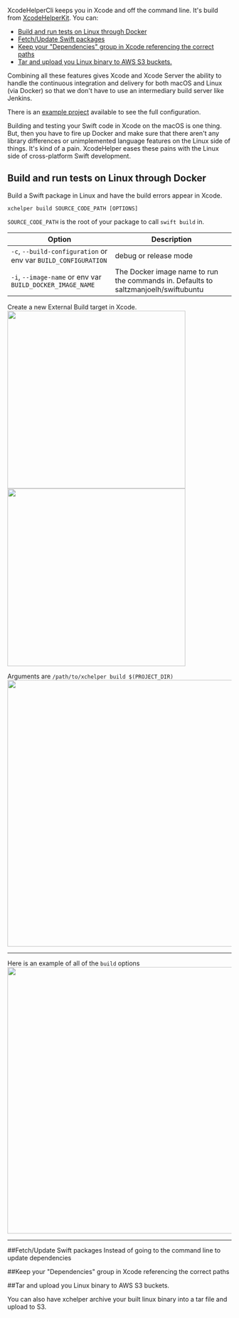 XcodeHelperCli keeps you in Xcode and off the command line. It's build from [XcodeHelperKit](https://www.github.com/saltzmanjoelh/XcodeHelperKit). You can:

- [Build and run tests on Linux through Docker](#build)
- [Fetch/Update Swift packages](#fetch)
- [Keep your "Dependencies" group in Xcode referencing the correct paths](#symlink)
- [Tar and upload you Linux binary to AWS S3 buckets.](#archive)

Combining all these features gives Xcode and Xcode Server the ability to handle the continuous integration and delivery for both macOS and Linux (via Docker) so that we don't have to use an intermediary build server like Jenkins. 

There is an [example project](https://www.github.com/saltzmanjoelh/XcodeHelperExample) available to see the full configuration.

Building and testing your Swift code in Xcode on the macOS is one thing. But, then you have to fire up Docker and make sure that there aren't any library differences or unimplemented language features on the Linux side of things. It's kind of a pain. XcodeHelper eases these pains with the Linux side of cross-platform Swift development.

## Build and run tests on Linux through Docker
Build a Swift package in Linux and have the build errors appear in Xcode.
```
xchelper build SOURCE_CODE_PATH [OPTIONS]
```
`SOURCE_CODE_PATH` is the root of your package to call `swift build` in.

Option  | Description
------------- | ------------- 
`-c`, `--build-configuration` or env var `BUILD_CONFIGURATION`| debug or release mode    
`-i`, `--image-name` or env var `BUILD_DOCKER_IMAGE_NAME`| The Docker image name to run the commands in. Defaults to saltzmanjoelh/swiftubuntu                


Create a new External Build target in Xcode.<br/>
<img src="https://cloud.githubusercontent.com/assets/1833492/20109936/1fd5bb8e-a597-11e6-9542-5ea82bc56534.png" height="400"><br/>
<img src="https://cloud.githubusercontent.com/assets/1833492/20109938/1fd6e202-a597-11e6-9f30-028d490aeb29.png" height="400"><br/>


Arguments are `/path/to/xchelper build $(PROJECT_DIR)`<br/>
<img src="https://cloud.githubusercontent.com/assets/1833492/20109937/1fd5d286-a597-11e6-9eab-fdb38f4bb47f.png" width="600"><br/>


------
Here is an example of all of the `build` options
<img src="https://cloud.githubusercontent.com/assets/1833492/20109939/1fd6f4a4-a597-11e6-9d73-eb205120e620.png" width="600">

------


##Fetch/Update Swift packages
Instead of going to the command line to update dependencies

##Keep your "Dependencies" group in Xcode referencing the correct paths

##Tar and upload you Linux binary to AWS S3 buckets.

You can also have xchelper archive your built linux binary into a tar file and upload to S3. 


